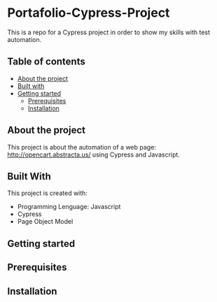 # Portafolio-Cypress-Project
This is a repo for a Cypress project in order to show my skills with test automation. 

## Table of contents
* [About the project](#about-the-project)
* [Built with](#built-with)
* [Getting started](#getting-started)
     - [Prerequisites](#prerequisites)
     - [Installation](#installation)


## About the project
This project is about the automation of a web page: http://opencart.abstracta.us/ using Cypress and Javascript.

## Built With
This project is created with:
* Programming Lenguage: Javascript
* Cypress
* Page Object Model


## Getting started
## Prerequisites


## Installation
